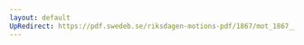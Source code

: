 ```yaml
---
layout: default
UpRedirect: https://pdf.swedeb.se/riksdagen-motions-pdf/1867/mot_1867__ak__00030/mot_1867__ak__00030_001.pdf
---
```

